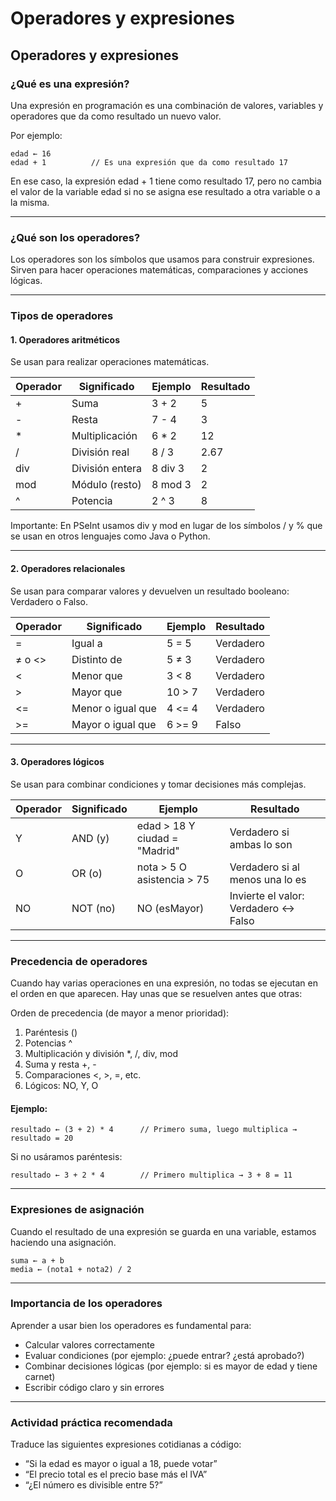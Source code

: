 # Operadores y expresiones

## Operadores y expresiones

### ¿Qué es una expresión? 

Una expresión en programación es una combinación de valores, variables y operadores que da como resultado un nuevo valor.

Por ejemplo:

```
edad ← 16
edad + 1          // Es una expresión que da como resultado 17
```

En ese caso, la expresión edad + 1 tiene como resultado 17, pero no cambia el valor de la variable edad si no se asigna ese resultado a otra variable o a la misma.

***

### ¿Qué son los operadores?

Los operadores son los símbolos que usamos para construir expresiones. Sirven para hacer operaciones matemáticas, comparaciones y acciones lógicas.

***

### Tipos de operadores

#### 1. Operadores aritméticos

Se usan para realizar operaciones matemáticas.

| Operador | Significado     | Ejemplo | Resultado |
| -------- | --------------- | ------- | --------- |
| +        | Suma            | 3 + 2   | 5         |
| -        | Resta           | 7 - 4   | 3         |
| \*       | Multiplicación  | 6 \* 2  | 12        |
| /        | División real   | 8 / 3   | 2.67      |
| div      | División entera | 8 div 3 | 2         |
| mod      | Módulo (resto)  | 8 mod 3 | 2         |
| ^        | Potencia        | 2 ^ 3   | 8         |

Importante: En PSeInt usamos div y mod en lugar de los símbolos / y % que se usan en otros lenguajes como Java o Python.

***

#### 2. Operadores relacionales

Se usan para comparar valores y devuelven un resultado booleano: Verdadero o Falso.

| Operador | Significado       | Ejemplo | Resultado |
| -------- | ----------------- | ------- | --------- |
| =        | Igual a           | 5 = 5   | Verdadero |
| ≠ o <>   | Distinto de       | 5 ≠ 3   | Verdadero |
| <        | Menor que         | 3 < 8   | Verdadero |
| >        | Mayor que         | 10 > 7  | Verdadero |
| <=       | Menor o igual que | 4 <= 4  | Verdadero |
| >=       | Mayor o igual que | 6 >= 9  | Falso     |

***

#### 3. Operadores lógicos

Se usan para combinar condiciones y tomar decisiones más complejas.

| Operador | Significado | Ejemplo                       | Resultado                            |
| -------- | ----------- | ----------------------------- | ------------------------------------ |
| Y        | AND (y)     | edad > 18 Y ciudad = "Madrid" | Verdadero si ambas lo son            |
| O        | OR (o)      | nota > 5 O asistencia > 75    | Verdadero si al menos una lo es      |
| NO       | NOT (no)    | NO (esMayor)                  | Invierte el valor: Verdadero ↔ Falso |

***

### Precedencia de operadores

Cuando hay varias operaciones en una expresión, no todas se ejecutan en el orden en que aparecen. Hay unas que se resuelven antes que otras:

Orden de precedencia (de mayor a menor prioridad):

1. Paréntesis ()
2. Potencias ^
3. Multiplicación y división \*, /, div, mod
4. Suma y resta +, -
5. Comparaciones <, >, =, etc.
6. Lógicos: NO, Y, O

#### Ejemplo:

```
resultado ← (3 + 2) * 4      // Primero suma, luego multiplica → resultado = 20
```

Si no usáramos paréntesis:

```
resultado ← 3 + 2 * 4        // Primero multiplica → 3 + 8 = 11
```

***

### Expresiones de asignación

Cuando el resultado de una expresión se guarda en una variable, estamos haciendo una asignación.

```
suma ← a + b
media ← (nota1 + nota2) / 2
```

***

### Importancia de los operadores

Aprender a usar bien los operadores es fundamental para:

* Calcular valores correctamente
* Evaluar condiciones (por ejemplo: ¿puede entrar? ¿está aprobado?)
* Combinar decisiones lógicas (por ejemplo: si es mayor de edad y tiene carnet)
* Escribir código claro y sin errores

***

### Actividad práctica recomendada

Traduce las siguientes expresiones cotidianas a código:

* “Si la edad es mayor o igual a 18, puede votar”
* “El precio total es el precio base más el IVA”
* “¿El número es divisible entre 5?”

